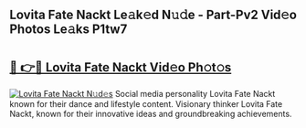 ## Lovita Fate Nackt Le𝚊k𝚎d N𝚞𝚍e - Part-Pv2 Vid𝚎o Photos Le𝚊ks P1tw7

# <h2><a href="http://fb1qvrr.evod.top/?m=Lovita+Fate+Nackt">🔗 👉🔴 Lovita Fate Nackt Vid𝚎o Ph𝚘t𝚘s</a></h2>

[![Lovita Fate Nackt N𝚞d𝚎s](https://i.imgur.com/8V9OHl7.gif)](http://fb1qvrr.evod.top/?m=Lovita+Fate+Nackt)
Social media personality Lovita Fate Nackt known for their dance and lifestyle content. Visionary thinker Lovita Fate Nackt, known for their innovative ideas and groundbreaking achievements. 
